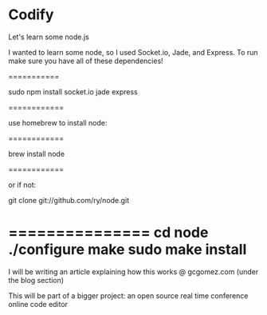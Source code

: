 Codify
============

Let's learn some node.js

I wanted to learn some node, so I used Socket.io, Jade, and Express. To run make sure you have all of these dependencies!

===========

sudo npm install socket.io jade express

============

use homebrew to install node:

============

brew install node

============

or if not:

git clone git://github.com/ry/node.git

===============
cd node
./configure
make
sudo make install
===================


I will be writing an article explaining how this works @ gcgomez.com (under the blog section)

This will be part of a bigger project: an open source real time conference online code editor


